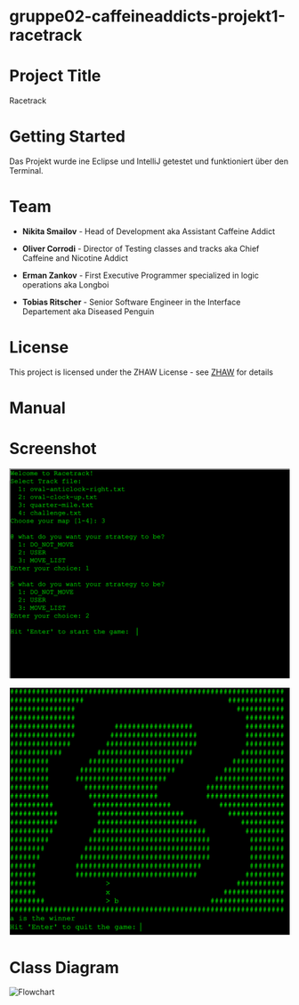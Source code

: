 # gruppe02-caffeineaddicts-projekt1-racetrack

# Project Title

Racetrack

# Getting Started

Das Projekt wurde ine Eclipse und IntelliJ getestet und funktioniert über den Terminal.

# Team

* **Nikita Smailov** - Head of Development aka Assistant Caffeine Addict

* **Oliver Corrodi** - Director of Testing classes and tracks aka Chief Caffeine and Nicotine Addict

* **Erman Zankov** - First Executive Programmer specialized in logic operations aka Longboi

* **Tobias Ritscher** - Senior Software Engineer in the Interface Departement aka Diseased Penguin

# License

This project is licensed under the ZHAW License - see [ZHAW](http://www.zhaw.ch) for details

# Manual




# Screenshot

![Screenshot](StartScreenShot.png)

![Screenshot](FinishScreenShot.png)

# Class Diagram

![Flowchart]()
